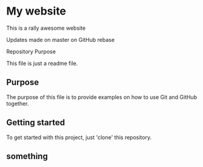 # My website

This is a rally awesome website

Updates made on master on GitHub rebase

Repository Purpose

This file is just a readme file.

## Purpose

The purpose of this file is to provide examples
on how to use Git and GitHub together.


## Getting started

To get started with this project, just 'clone' this repository.


## something
